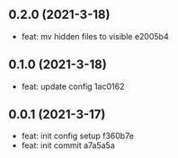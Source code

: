 ## 0.2.0 (2021-3-18)

* feat: mv hidden files to visible e2005b4

## 0.1.0 (2021-3-18)

* feat: update config 1ac0162

## 0.0.1 (2021-3-17)

* feat: init config setup f360b7e
* feat: init commit a7a5a5a


